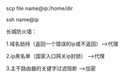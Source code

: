 scp file name@ip:/home/dir 

ssh name@ip

长城防火墙：

1.域名劫持（返回一个错误的ip或不返回）-->代理

2.ip黑名单（国家入口网关ip封锁）	 -->代理

3.主干路由器的关键字过滤阻断		 -->加密
